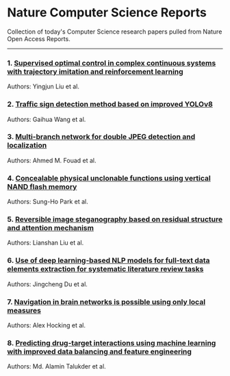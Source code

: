 # Nature Computer Science Reports

Collection of today's Computer Science research papers pulled from Nature Open Access Reports.

---

### 1. [Supervised optimal control in complex continuous systems with trajectory imitation and reinforcement learning](https://www.nature.com/articles/s41598-025-04417-2)

Authors: Yingjun Liu et al.

### 2. [Traffic sign detection method based on improved YOLOv8](https://www.nature.com/articles/s41598-025-03792-0)

Authors: Gaihua Wang et al.

### 3. [Multi-branch network for double JPEG detection and localization](https://www.nature.com/articles/s41598-025-04203-0)

Authors: Ahmed M. Fouad et al.

### 4. [Concealable physical unclonable functions using vertical NAND flash memory](https://www.nature.com/articles/s41467-025-60415-y)

Authors: Sung-Ho Park et al.

### 5. [Reversible image steganography based on residual structure and attention mechanism](https://www.nature.com/articles/s41598-025-04441-2)

Authors: Lianshan Liu et al.

### 6. [Use of deep learning-based NLP models for full-text data elements extraction for systematic literature review tasks](https://www.nature.com/articles/s41598-025-03979-5)

Authors: Jingcheng Du et al.

### 7. [Navigation in brain networks is possible using only local measures](https://www.nature.com/articles/s41598-025-04347-z)

Authors: Alex Hocking et al.

### 8. [Predicting drug-target interactions using machine learning with improved data balancing and feature engineering](https://www.nature.com/articles/s41598-025-03932-6)

Authors: Md. Alamin Talukder et al.

